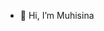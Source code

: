 - 👋 Hi, I’m Muhisina
<!-- - 👀 I’m interested in ...
- 🌱 I’m currently learning ...
- 💞️ I’m looking to collaborate on ...
- 📫 How to reach me ... -->

<!---
Muhisina/Muhisina is a ✨ special ✨ repository because its `README.md` (this file) appears on your GitHub profile.
You can click the Preview link to take a look at your changes.
--->
